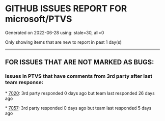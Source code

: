 
# GITHUB ISSUES REPORT FOR microsoft/PTVS


Generated on 2022-06-28 using: stale=30, all=0


Only showing items that are new to report in past 1 day(s)


---

## FOR ISSUES THAT ARE NOT MARKED AS BUGS:


### Issues in PTVS that have comments from 3rd party after last team response:


\* [7020](https://github.com/microsoft/PTVS/issues/7020 "Erroneous warnings &quot;constant not defined&quot; issued by Pylance"): 3rd party responded 0 days ago but team last responded 26 days ago

\* [7057](https://github.com/microsoft/PTVS/issues/7057 "not support for python3.8 when Write C++ extensions for Python - Visual Studio (Windows)"): 3rd party responded 0 days ago but team last responded 5 days ago
